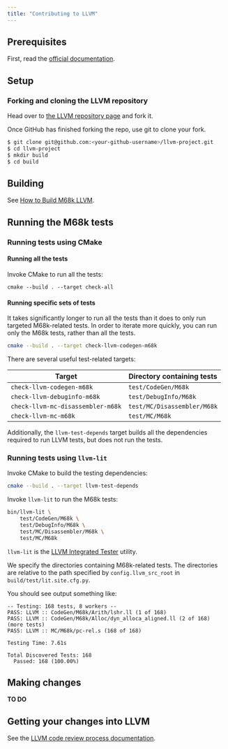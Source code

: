 ```yaml
---
title: "Contributing to LLVM"
---
```


## Prerequisites

First, read the [official documentation](https://llvm.org/docs/Contributing.html).

## Setup

### Forking and cloning the LLVM repository

Head over to [the LLVM repository page](https://github.com/llvm/llvm-project) and fork it.

Once GitHub has finished forking the repo, use git to clone your fork.

```bash
$ git clone git@github.com:<your-github-username>/llvm-project.git
$ cd llvm-project
$ mkdir build
$ cd build
```

## Building

See [How to Build M68k LLVM](build-from-source).

## Running the M68k tests

### Running tests using CMake

#### Running all the tests

Invoke CMake to run all the tests:

```bssh
cmake --build . --target check-all
```

#### Running specific sets of tests

It takes significantly longer to run all the tests than it does to only run targeted M68k-related tests. In order to iterate more quickly, you can run only the M68k tests, rather than all the tests.

```bash
cmake --build . --target check-llvm-codegen-m68k
```

There are several useful test-related targets:

| Target                            | Directory containing tests  |
| --------------------------------- | --------------------------- |
| `check-llvm-codegen-m68k`         | `test/CodeGen/M68k`         |
| `check-llvm-debuginfo-m68k`       | `test/DebugInfo/M68k`       |
| `check-llvm-mc-disassembler-m68k` | `test/MC/Disassembler/M68k` |
| `check-llvm-mc-m68k`              | `test/MC/M68k`              |

Additionally, the `llvm-test-depends` target builds all the dependencies required to run LLVM tests, but does not run the tests.

### Running tests using `llvm-lit`

Invoke CMake to build the testing dependencies:

```bash
cmake --build . --target llvm-test-depends
```

Invoke `llvm-lit` to run the M68k tests:

```bash
bin/llvm-lit \
    test/CodeGen/M68k \
    test/DebugInfo/M68k \
    test/MC/Disassembler/M68k \
    test/MC/M68k
```

`llvm-lit` is the [LLVM Integrated Tester](https://llvm.org/docs/CommandGuide/lit.html) utility.

We specify the directories containing M68k-related tests. The directories are relative to the path specified by `config.llvm_src_root` in `build/test/lit.site.cfg.py`.

You should see output something like:

```
-- Testing: 168 tests, 8 workers --
PASS: LLVM :: CodeGen/M68k/Arith/lshr.ll (1 of 168)
PASS: LLVM :: CodeGen/M68k/Alloc/dyn_alloca_aligned.ll (2 of 168)
(more tests)
PASS: LLVM :: MC/M68k/pc-rel.s (168 of 168)

Testing Time: 7.61s

Total Discovered Tests: 168
  Passed: 168 (100.00%)
```

## Making changes

**TO DO**

## Getting your changes into LLVM

See the [LLVM code review process documentation](https://llvm.org/docs/CodeReview.html).
